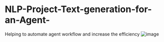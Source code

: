 # NLP-Project-Text-generation-for-an-Agent-
Helping to automate agent workflow and increase the efficiency 
![image](https://user-images.githubusercontent.com/91033995/206954164-b9c1f228-40fa-4934-91e1-709ab104ff2e.png)
